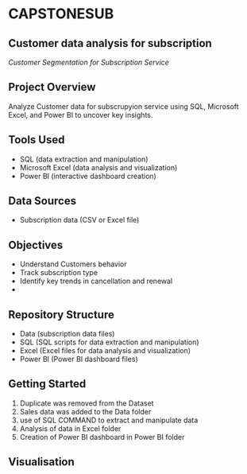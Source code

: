 # CAPSTONESUB
## Customer data analysis for subscription 
*Customer Segmentation for Subscription Service*

## Project Overview

Analyze Customer data for subscrupyion service using SQL, Microsoft Excel, and Power BI to uncover key insights.

## Tools Used

* SQL (data extraction and manipulation)
* Microsoft Excel (data analysis and visualization)
* Power BI (interactive dashboard creation)

## Data Sources

* Subscription data (CSV or Excel file)

## Objectives

* Understand Customers behavior
* Track subscription type
* Identify key trends in cancellation and renewal
* 
## Repository Structure

* Data (subscription data files)
* SQL (SQL scripts for data extraction and manipulation)
* Excel (Excel files for data analysis and visualization)
* Power BI (Power BI dashboard files)

## Getting Started
1. Duplicate was removed from the Dataset 
2. Sales data was added to the Data folder
3. use of SQL COMMAND  to extract and manipulate data
4. Analysis of data in Excel folder
5. Creation of Power BI dashboard in Power BI folder

## Visualisation
